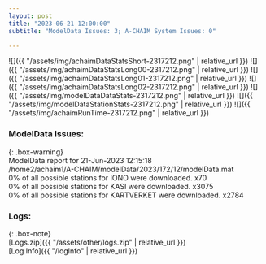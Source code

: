 ```yaml
---
layout: post
title: "2023-06-21 12:00:00"
subtitle: "ModelData Issues: 3; A-CHAIM System Issues: 0"

---
```


![]({{ "/assets/img/achaimDataStatsShort-2317212.png" | relative_url }})
![]({{ "/assets/img/achaimDataStatsLong00-2317212.png" | relative_url }})
![]({{ "/assets/img/achaimDataStatsLong01-2317212.png" | relative_url }})
![]({{ "/assets/img/achaimDataStatsLong02-2317212.png" | relative_url }})
![]({{ "/assets/img/modelDataDataStats-2317212.png" | relative_url }})
![]({{ "/assets/img/modelDataStationStats-2317212.png" | relative_url }})
![]({{ "/assets/img/achaimRunTime-2317212.png" | relative_url }})


### ModelData Issues:  
  
{: .box-warning}  
 ModelData report for 21-Jun-2023 12:15:18   
 /home2/achaim1/A-CHAIM/modelData/2023/172/12/modelData.mat   
 0% of all possible stations for IONO were downloaded. x70   
 0% of all possible stations for KASI were downloaded. x3075   
 0% of all possible stations for KARTVERKET were downloaded. x2784   
  


### Logs:  
  
{: .box-note}  
[Logs.zip]({{ "/assets/other/logs.zip" | relative_url }})  
[Log Info]({{ "/logInfo" | relative_url }})  
